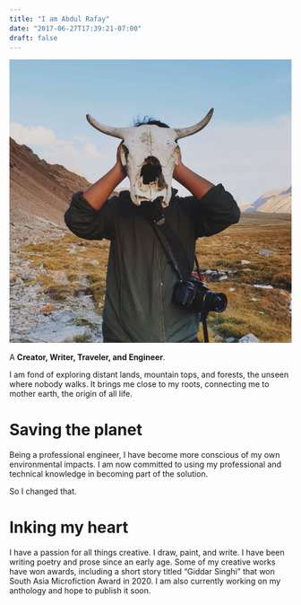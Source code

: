 ```yaml
---
title: "I am Abdul Rafay"
date: "2017-06-27T17:39:21-07:00"
draft: false
---
```


![me](/about/me.jpg)

A **Creator, Writer, Traveler, and Engineer**.

I am fond of exploring distant lands, mountain tops, and forests, the unseen where nobody walks. It brings me close to my roots, connecting me to mother earth, the origin of all life. 

# Saving the planet

Being a professional engineer, I have become more conscious of my own environmental impacts. I am now committed to using my professional and technical knowledge in becoming part of the solution. 

So I changed that.

# Inking my heart

I have a passion for all things creative. I draw, paint, and write. I have been writing poetry and prose since an early age. Some of my creative works have won awards, including a short story titled “Giddar Singhi” that won South Asia Microfiction Award in 2020. I am also currently working on my anthology and hope to publish it soon.





